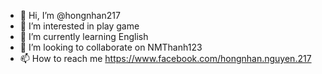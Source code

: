 - 👋 Hi, I’m @hongnhan217
- 👀 I’m interested in play game
- 🌱 I’m currently learning English
- 💞️ I’m looking to collaborate on NMThanh123
- 📫 How to reach me https://www.facebook.com/hongnhan.nguyen.217

<!---
hongnhan217/hongnhan217 is a ✨ special ✨ repository because its `README.md` (this file) appears on your GitHub profile.
You can click the Preview link to take a look at your changes.
--->
